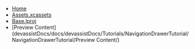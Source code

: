 <!-- docs/_sidebar.md -->
- [Home](/)
- [Assets.xcassets](devassistDocs/docs/devassistDocs/Tutorials/NavigationDrawerTutorial/NavigationDrawerTutorial/Assets.xcassets/)
- [Base.lproj](devassistDocs/docs/devassistDocs/Tutorials/NavigationDrawerTutorial/NavigationDrawerTutorial/Base.lproj/)
- [Preview Content](devassistDocs/docs/devassistDocs/Tutorials/NavigationDrawerTutorial/NavigationDrawerTutorial/Preview Content/)